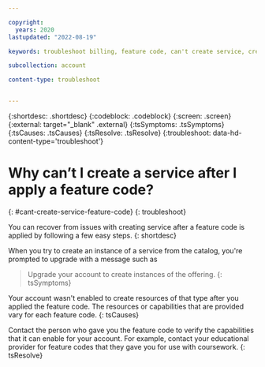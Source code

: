 ```yaml
---

copyright:
  years: 2020
lastupdated: "2022-08-19"

keywords: troubleshoot billing, feature code, can't create service, create service, lite account, trial account

subcollection: account

content-type: troubleshoot


---
```


{:shortdesc: .shortdesc}
{:codeblock: .codeblock}
{:screen: .screen}
{:external: target="_blank" .external}
{:tsSymptoms: .tsSymptoms}
{:tsCauses: .tsCauses}
{:tsResolve: .tsResolve}
{:troubleshoot: data-hd-content-type='troubleshoot'}

# Why can’t I create a service after I apply a feature code?
{: #cant-create-service-feature-code}
{: troubleshoot}

You can recover from issues with creating service after a feature code is applied by following a few easy steps.
{: shortdesc}

When you try to create an instance of a service from the catalog, you're prompted to upgrade with a message such as 
> Upgrade your account to create instances of the offering.
{: tsSymptoms}

Your account wasn't enabled to create resources of that type after you applied the feature code. The resources or capabilities that are provided vary for each feature code.
{: tsCauses}

Contact the person who gave you the feature code to verify the capabilities that it can enable for your account. For example, contact your educational provider for feature codes that they gave you for use with coursework. 
{: tsResolve}
